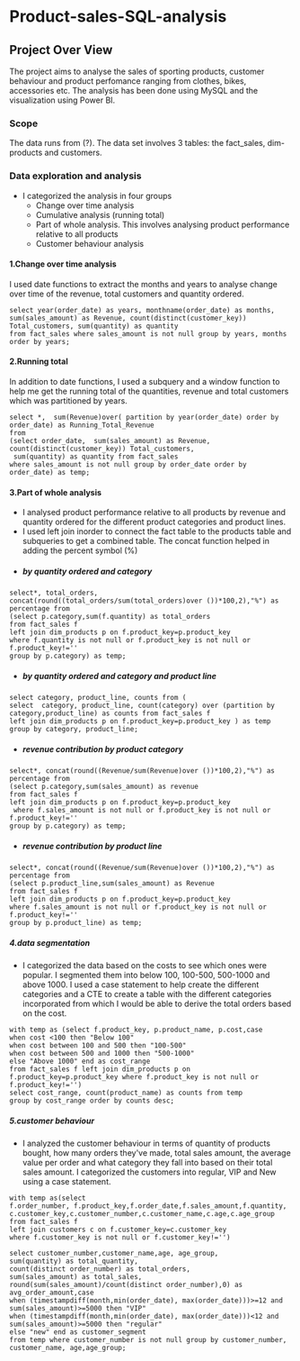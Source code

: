 # Product-sales-SQL-analysis
## Project Over View
The project aims to analyse the sales of sporting products, customer behaviour and product perfomance ranging from clothes, bikes, accessories etc. The analysis has been done using MySQL and the visualization using Power BI.
### Scope
The data runs from (?).  The data set involves 3 tables: the fact_sales, dim-products and customers. 
### Data exploration and analysis
- I categorized the analysis in four groups
  - Change over time analysis
  - Cumulative analysis (running total)
  - Part of whole analysis. This involves analysing product performance relative to all products
  - Customer behaviour analysis
#### 1.Change over time analysis
I used date functions to extract the months and years to analyse change over time of the revenue, total customers and quantity ordered.
```
select year(order_date) as years, monthname(order_date) as months, sum(sales_amount) as Revenue, count(distinct(customer_key)) Total_customers, sum(quantity) as quantity
from fact_sales where sales_amount is not null group by years, months order by years;

```
#### 2.Running total
In addition to date functions, I used a subquery and a window function to help me get the running total of the quantities, revenue and total customers which was partitioned by years.
```
select *,  sum(Revenue)over( partition by year(order_date) order by order_date) as Running_Total_Revenue
from
(select order_date,  sum(sales_amount) as Revenue, count(distinct(customer_key)) Total_customers,
 sum(quantity) as quantity from fact_sales
where sales_amount is not null group by order_date order by order_date) as temp;

```
#### 3.Part of whole analysis
- I analysed product performance relative to all products by revenue and quantity ordered for the different product categories and product lines.
- I used left join inorder to connect the fact table to the products table and subqueries to get a combined table. The concat function helped in adding the percent symbol (%)
- ##### by quantity ordered and category

```
select*, total_orders, concat(round((total_orders/sum(total_orders)over ())*100,2),"%") as percentage from
(select p.category,sum(f.quantity) as total_orders
from fact_sales f
left join dim_products p on f.product_key=p.product_key 
where f.quantity is not null or f.product_key is not null or f.product_key!=''
group by p.category) as temp;

```
- ##### by quantity ordered and category and product line
  
```
select category, product_line, counts from (
select  category, product_line, count(category) over (partition by category,product_line) as counts from fact_sales f
left join dim_products p on f.product_key=p.product_key ) as temp
group by category, product_line;

```
- ##### revenue contribution by product category
  
```
select*, concat(round((Revenue/sum(Revenue)over ())*100,2),"%") as percentage from
(select p.category,sum(sales_amount) as revenue
from fact_sales f
left join dim_products p on f.product_key=p.product_key
 where f.sales_amount is not null or f.product_key is not null or f.product_key!=''
group by p.category) as temp;

```

- #####  revenue contribution by product line

```
select*, concat(round((Revenue/sum(Revenue)over ())*100,2),"%") as percentage from
(select p.product_line,sum(sales_amount) as Revenue
from fact_sales f
left join dim_products p on f.product_key=p.product_key 
where f.sales_amount is not null or f.product_key is not null or f.product_key!=''
group by p.product_line) as temp;

```
#####  4.data segmentation
- I categorized the data based on the costs to see which ones were popular. I segmented them into below 100, 100-500, 500-1000 and above 1000. I used a case statement to help create the different categories and a CTE to create a table with the different categories incorporated from which I would be able to derive the total orders based on the cost.
```
with temp as (select f.product_key, p.product_name, p.cost,case
when cost <100 then "Below 100"
when cost between 100 and 500 then "100-500"
when cost between 500 and 1000 then "500-1000"
else "Above 1000" end as cost_range
from fact_sales f left join dim_products p on f.product_key=p.product_key where f.product_key is not null or f.product_key!='')
select cost_range, count(product_name) as counts from temp 
group by cost_range order by counts desc;

```

#####  5.customer behaviour 
- I analyzed the customer behaviour in terms of quantity of products bought, how many orders they've made, total sales amount, the average value per order and what category
  they fall into based on their total sales amount. I categorized the customers into regular, VIP and New using a case statement.
```
with temp as(select 
f.order_number, f.product_key,f.order_date,f.sales_amount,f.quantity,
c.customer_key,c.customer_number,c.customer_name,c.age,c.age_group
from fact_sales f 
left join customers c on f.customer_key=c.customer_key 
where f.customer_key is not null or f.customer_key!='')

select customer_number,customer_name,age, age_group,
sum(quantity) as total_quantity,
count(distinct order_number) as total_orders,
sum(sales_amount) as total_sales,
round(sum(sales_amount)/count(distinct order_number),0) as avg_order_amount,case
when (timestampdiff(month,min(order_date), max(order_date)))>=12 and sum(sales_amount)>=5000 then "VIP"
when (timestampdiff(month,min(order_date), max(order_date)))<12 and sum(sales_amount)>=5000 then "regular"
else "new" end as customer_segment
from temp where customer_number is not null group by customer_number, customer_name, age,age_group;

```


